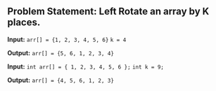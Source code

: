 ## Problem Statement: Left Rotate an array by K places.

**Input:**
`arr[] = {1, 2, 3, 4, 5, 6}`
    `k = 4`

**Output:**
`arr[] = {5, 6, 1, 2, 3, 4} `

**Input:**
`int arr[] = { 1, 2, 3, 4, 5, 6 };`
`int k = 9;`

**Output:**
`arr[] = {4, 5, 6, 1, 2, 3} `